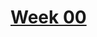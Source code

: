 # [Week 00](https://github.com/benbrastmckie/ModalHistory?tab=readme-ov-file#week-00-introduction-and-origins)
